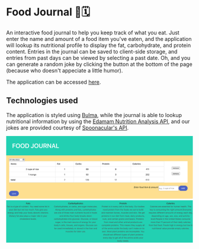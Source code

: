 # Food Journal 🍎🗓

An interactive food journal to help you keep track of what you eat. Just enter the name and amount of a food item you've eaten, and the application will lookup its nutritional profile to display the fat, carbohydrate, and protein content. Entries in the journal can be saved to client-side storage, and entries from past days can be viewed by selecting a past date. Oh, and you can generate a random joke by clicking the button at the bottom of the page (because who doesn't appeciate a little humor).

The application can be accessed [here](https://nealmm.github.io/Project1).

## Technologies used

The application is styled using [Bulma](https://bulma.io), while the journal is able to lookup nutritional information by using the [Edamam Nutrition Analysis API](https://www.edamam.com), and our jokes are provided courtesy of [Spoonacular's API](https://spoonacular.com/food-api).

![screenshot](./screenshot.png)